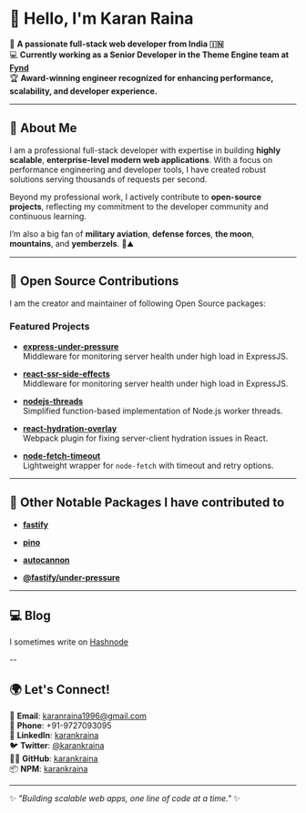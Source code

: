 # 👋 Hello, I'm Karan Raina

🌟 **A passionate full-stack web developer from India 🇮🇳**  
💻 **Currently working as a Senior Developer in the Theme Engine team at [Fynd](https://www.fynd.com)**  
🏆 **Award-winning engineer recognized for enhancing performance, scalability, and developer experience.**

---

## 🚀 About Me  

I am a professional full-stack developer with expertise in building **highly scalable**, **enterprise-level modern web applications**. With a focus on performance engineering and developer tools, I have created robust solutions serving thousands of requests per second.

Beyond my professional work, I actively contribute to **open-source projects**, reflecting my commitment to the developer community and continuous learning.

I’m also a big fan of **military aviation**, **defense forces**, **the moon**, **mountains**, and **yemberzels**. 🌌⛰️

---

## 🌱 Open Source Contributions  

I am the creator and maintainer of following Open Source packages:

### Featured Projects  
- **[express-under-pressure](https://www.npmjs.com/package/express-under-pressure)**  
  Middleware for monitoring server health under high load in ExpressJS.

- **[react-ssr-side-effects](https://www.npmjs.com/package/react-ssr-side-effects)**  
  Middleware for monitoring server health under high load in ExpressJS.
  
- **[nodejs-threads](https://www.npmjs.com/package/nodejs-threads)**  
  Simplified function-based implementation of Node.js worker threads.  

- **[react-hydration-overlay](https://www.npmjs.com/package/react-hydration-overlay)**  
  Webpack plugin for fixing server-client hydration issues in React.  

- **[node-fetch-timeout](https://www.npmjs.com/package/node-fetch-timeout)**  
  Lightweight wrapper for `node-fetch` with timeout and retry options.  

---


## 🚀 Other Notable Packages I have contributed to

- **[fastify](https://www.npmjs.com/package/fastify)**  

- **[pino](https://www.npmjs.com/package/pino)**
  
- **[autocannon](https://www.npmjs.com/package/autocannon)**

- **[@fastify/under-pressure](https://www.npmjs.com/package/@fastify/under-pressure)** 


---

## 💻 Blog  

I sometimes write on [Hashnode](https://karankraina.hashnode.dev/)

--

## 🌍 Let's Connect!  

📧 **Email**: karanraina1996@gmail.com  
📱 **Phone**: +91-9727093095  
💼 **LinkedIn**: [karankraina](https://linkedin.com/in/karankraina)  
🐦 **Twitter**: [@karankraina](https://twitter.com/karankraina)  
👨‍💻 **GitHub**: [karankraina](https://github.com/karankraina)  
📦 **NPM**: [karankraina](https://www.npmjs.com/~karankraina)  

---

✨ _"Building scalable web apps, one line of code at a time."_ ✨
